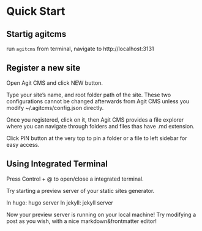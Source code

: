 # Quick Start
## Startig agitcms
run `agitcms` from terminal, navigate to http://localhost:3131
## Register a new site
Open Agit CMS and click NEW button.

Type your site’s name, and root folder path of the site. These two configurations cannot be changed afterwards from Agit CMS unless you modify ~/.agitcms/config.json directly.

Once you registered, click on it, then Agit CMS provides a file explorer where you can navigate through folders and files thas have .md extension.

Click PIN button at the very top to pin a folder or a file to left sidebar for easy access.

## Using Integrated Terminal
Press Control + @ to open/close a integrated terminal.

Try starting a preview server of your static sites generator.

In hugo: hugo server
In jekyll: jekyll server

Now your preview server is running on your local machine!
Try modifying a post as you wish, with a nice markdown&frontmatter editor!
